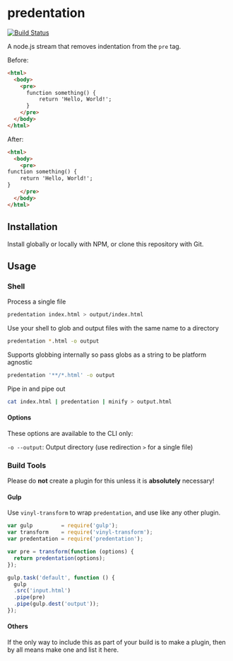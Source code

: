 # predentation
[![Build Status][ci-status]][ci]

A node.js stream that removes indentation from the `pre` tag.

Before:
```html
<html>
  <body>
    <pre>
      function something() {
          return 'Hello, World!';
      }
    </pre>
  </body>
</html>
```

After:
```html
<html>
  <body>
    <pre>
function something() {
    return 'Hello, World!';
}
    </pre>
  </body>
</html>
```


## Installation

Install globally or locally with NPM, or clone this repository with Git.

## Usage

### Shell

Process a single file
```bash
predentation index.html > output/index.html
```

Use your shell to glob and output files with the same name to a directory
```bash
predentation *.html -o output
```

Supports globbing internally so pass globs as a string to be platform agnostic
```bash
predentation '**/*.html' -o output
```

Pipe in and pipe out
```bash
cat index.html | predentation | minify > output.html
```

#### Options

These options are available to the CLI only:

`-o --output`: Output directory (use redirection `>` for a single file)

### Build Tools

Please do **not** create a plugin for this unless it is **absolutely** necessary!

#### Gulp

Use `vinyl-transform` to wrap `predentation`, and use like any other plugin.

```js
var gulp         = require('gulp');
var transform    = require('vinyl-transform');
var predentation = require('predentation');

var pre = transform(function (options) {
  return predentation(options);
});

gulp.task('default', function () {
  gulp
  .src('input.html')
  .pipe(pre)
  .pipe(gulp.dest('output'));
});
```

#### Others

If the only way to include this as part of your build is to make a plugin, then by all means make one and list it here.

[ci-status]: https://travis-ci.org/daleeidd/predentation.svg
[ci]:        https://travis-ci.org/daleeidd/predentation